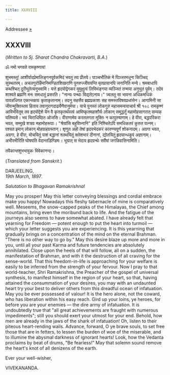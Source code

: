 ```yaml
---
title: XXXVIII

---
```





  

  
Addressee
[»](../../volume_5/epistles_first_series/077_sharat_chandra.htm)

## XXXVIII

(*Written to Sj. Sharat Chandra Chakravarti, B.A*.)  
  
ॐ नमो भगवते रामकृष्णाय!

शुभमस्तु! आशीर्वादप्रेमालिङ्गनपूर्वकमिदं भवतु तव प्रीतये। पाञ्चभौतिकं मे
पिञ्जरमधुना किञ्चिद् सुस्थतरम्। अचलगुरोर्हिमानिमण्डितशिखराणि
पुनरुज्जीवयन्ति मृतप्रायानपि जनानिति मन्ये। श्रमबाधापि कथश्चित्
दूरीभूतेत्यनुभवामि। यत्ते हृदयोद्वेगकरं मुमुक्षुत्वं लिपिभंङ्गया
व्यञ्जितं तन्मया अनुभूतं पूर्वम्। तदेव शाश्वते ब्रह्मणि मनः समधातुं
प्रसरति। "नान्यः पन्थाः विद्यतेऽनाय।" ज्वलतु सा भावना अधिकमधिकं
यावन्नधिगत एकान्तक्षयः कृताकृतानाम्। तदनु सहसैव ब्रह्मप्रकाशः सह
समस्तविषयप्रध्वंसेन। आगामिनी सा जीवन्मुक्तिस्तव हिताय
तवानुरागदाढर्येणैवानुमेया। याचे पुनस्तं लोकगुरुं महासमन्वयाचार्य श्री
१०८ रामकृष्णं आविर्भवितुम् तव हृदयोद्देशे येन वै कृतकृतर्थस्त्वं
आविष्कृतमहाशौर्यः लोकान् समुद्धर्तुं महामोहसागरात् सम्यक् यतिष्यसे। भव
चिराधिष्ठित ओजसि। वीराणामेव करतलगता मुक्तिः न कापुरुषाणाम्। हे वीरा,
बद्धपरिकरा भवत, सम्मुखे शत्रवः महामोहरूपाः। "श्रेयांसि बहुविघ्नानि" इति
निश्चितेऽपि समधिकतरं कुरुत यत्नम्। पश्यत इमान् लोकान् मोहग्राहग्रस्तान्।
शृणुत अहो तेषां हृदयभेदकरं कारुण्यपूर्णं शोकनादम्। अग्रगा भवत, अग्रगा,
हे वीरा, मोचयितुं पाशं बद्धानां श्लथयितुं क्लेशभारं दीनानां, द्योतयितुं
हृदयान्धकूपं अज्ञानाम्। अभीरभीरिति घोषयति वेदान्तडिण्डिमः। भूयात् स
भेदाय हृदग्रन्थेः सर्वेषां जगन्निवासिनामिति।

तवैकान्तशुभभावुकः विवेकानन्दः।

  

(*Translated from Sanskrit*.)

DARJEELING,  
*19th March, 1897*.

*Salutation to Bhagavan Ramakrishna*!

May you prosper! May this letter conveying blessings and cordial embrace
make you happy! Nowadays this fleshy tabernacle of mine is comparatively
well. Meseems, the snow-capped peaks of the Himalayas, the Chief among
mountains, bring even the moribund back to life. And the fatigue of the
journeys also seems to have somewhat abated. I have already felt that
yearning for Freedom — potent enough to put the heart into turmoil —
which your letter suggests you are experiencing. It is this yearning
that gradually brings on a concentration of the mind on the eternal
Brahman. "There is no other way to go by." May this desire blaze up more
and more in you, until all your past Karma and future tendencies are
absolutely annihilated. Close upon the heels of that will follow, all on
a sudden, the manifestation of Brahman, and with it the destruction of
all craving for the sense-world. That this freedom-in-life is
approaching for your welfare is easily to be inferred from the strength
of your fervour. Now I pray to that world-teacher, Shri Ramakrishna, the
Preacher of the gospel of universal synthesis, to manifest himself in
the region of your heart, so that, having attained the consummation of
your desires, you may with an undaunted heart try your best to deliver
others from this dreadful ocean of infatuation. May you be ever
possessed of valour! It is the hero alone, not the coward, who has
liberation within his easy reach. Gird up your loins, ye heroes, for
before you are your enemies — the dire army of infatuation. It is
undoubtedly true that "all great achievements are fraught with numerous
impediments"; still you should exert your utmost for your end. Behold,
how men are already in the jaws of the shark of infatuation! Oh, listen
to their piteous heart-rending wails. Advance, forward, O ye brave
souls, to set free those that are in fetters, to lessen the burden of
woe of the miserable, and to illumine the abysmal darkness of ignorant
hearts! Look, how the Vedanta proclaims by beat of drums, "Be fearless!"
May that solemn sound remove the heart's knot of all denizens of the
earth. 

Ever your well-wisher,

VIVEKANANDA.


